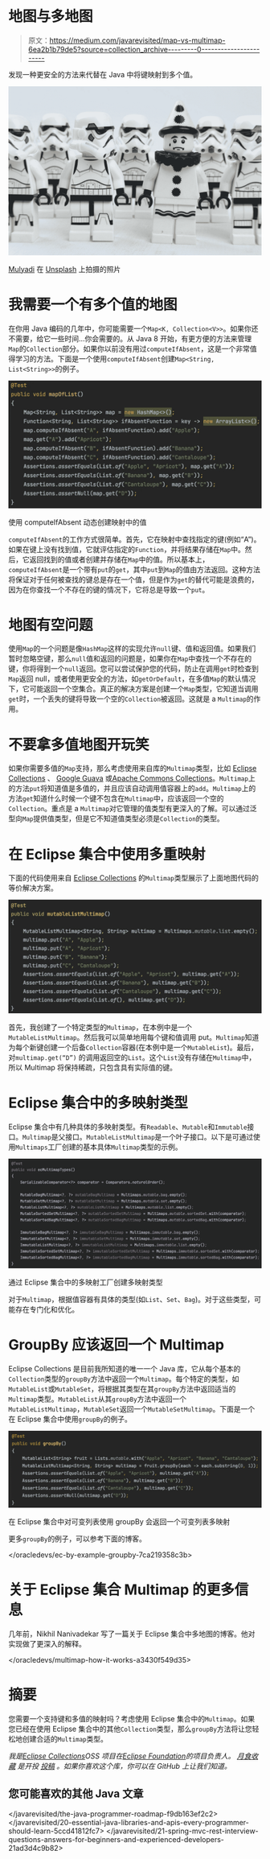 # 地图与多地图

> 原文：<https://medium.com/javarevisited/map-vs-multimap-6ea2b1b79de5?source=collection_archive---------0----------------------->

发现一种更安全的方法来代替在 Java 中将键映射到多个值。

![](img/97b376fe77b094cc17e2b5c37c29ce18.png)

[Mulyadi](https://unsplash.com/@mullyadii?utm_source=medium&utm_medium=referral) 在 [Unsplash](https://unsplash.com?utm_source=medium&utm_medium=referral) 上拍摄的照片

# 我需要一个有多个值的地图

在你用 Java 编码的几年中，你可能需要一个`Map<K, Collection<V>>`。如果你还不需要，给它一些时间…你会需要的。从 Java 8 开始，有更方便的方法来管理`Map`的`Collection`部分。如果你以前没有用过`computeIfAbsent`，这是一个非常值得学习的方法。下面是一个使用`computeIfAbsent`创建`Map<String, List<String>>`的例子。

![](img/512710bc7194b61676f064711aaa492d.png)

使用 computeIfAbsent 动态创建映射中的值

`computeIfAbsent`的工作方式很简单。首先，它在映射中查找指定的键(例如“A”)。如果在键上没有找到值，它就评估指定的`Function`，并将结果存储在`Map`中。然后，它返回找到的值或者创建并存储在`Map`中的值。所以基本上，`computeIfAbsent`是一个带有`put`的`get`，其中`put`到`Map`的值由方法返回。这种方法将保证对于任何被查找的键总是存在一个值，但是作为`get`的替代可能是浪费的，因为在你查找一个不存在的键的情况下，它将总是导致一个`put`。

# 地图有空问题

使用`Map`的一个问题是像`HashMap`这样的实现允许`null`键、值和返回值。如果我们暂时忽略空键，那么`null`值和返回的问题是，如果你在`Map`中查找一个不存在的键，你将得到一个`null`返回。您可以尝试保护您的代码，防止在调用`get`时检查到`Map`返回 null，或者使用更安全的方法，如`getOrDefault`，在多值`Map`的默认情况下，它可能返回一个空集合。真正的解决方案是创建一个`Map`类型，它知道当调用`get`时，一个丢失的键将导致一个空的`Collection`被返回。这就是 a `Multimap`的作用。

# 不要拿多值地图开玩笑

如果你需要多值的`Map`支持，那么考虑使用来自库的`Multimap`类型，比如 [Eclipse Collections](https://github.com/donraab/eclipse-collections) 、 [Google Guava](https://github.com/google/guava) 或[Apache Commons Collections](https://commons.apache.org/proper/commons-collections/)。`Multimap`上的方法`put`将知道值是多值的，并且应该自动调用值容器上的`add`。`Multimap`上的方法`get`知道什么时候一个键不包含在`Multimap`中，应该返回一个空的`Collection`。重点是 a `Multimap`对它管理的值类型有更深入的了解。可以通过泛型向`Map`提供值类型，但是它不知道值类型必须是`Collection`的类型。

# 在 Eclipse 集合中使用多重映射

下面的代码使用来自 [Eclipse Collections](https://github.com/eclipse/eclipse-collections) 的`Multimap`类型展示了上面地图代码的等价解决方案。

![](img/b1c41b1f6c1553b512fad30e2fdac351.png)

首先，我创建了一个特定类型的`Multimap`，在本例中是一个`MutableListMultimap`。然后我可以简单地用每个键和值调用 put。`Multimap`知道为每个新键创建一个后备`Collection`容器(在本例中是一个`MutableList`)。最后，对`multimap.get(“D”)` 的调用返回空的`List`。这个`List`没有存储在`Multimap`中，所以 Multimap 将保持稀疏，只包含具有实际值的键。

# Eclipse 集合中的多映射类型

Eclipse 集合中有几种具体的多映射类型。有`Readable`、`Mutable`和`Immutable`接口。`Multimap`是父接口。`MutableListMultimap`是一个叶子接口。以下是可通过使用`Multimaps`工厂创建的基本具体`Multimap`类型的示例。

![](img/1f9464a51221303d721f71d20f814447.png)

通过 Eclipse 集合中的多映射工厂创建多映射类型

对于`Multimap`，根据值容器有具体的类型(如`List`、`Set`、`Bag`)。对于这些类型，可能存在专门化和优化。

# GroupBy 应该返回一个 Multimap

Eclipse Collections 是目前我所知道的唯一一个 Java 库，它从每个基本的`Collection`类型的`groupBy`方法中返回一个`Multimap`。每个特定的类型，如`MutableList`或`MutableSet`，将根据其类型在其`groupBy`方法中返回适当的`Multimap`类型。`MutableList`从其`groupBy`方法中返回一个`MutableListMultimap`，`MutableSet`返回一个`MutableSetMultimap`。下面是一个在 Eclipse 集合中使用`groupBy`的例子。

![](img/f2c2a90c172aa6b84d533728196da4d7.png)

在 Eclipse 集合中对可变列表使用 groupBy 会返回一个可变列表多映射

更多`groupBy`的例子，可以参考下面的博客。

</oracledevs/ec-by-example-groupby-7ca219358c3b>  

# 关于 Eclipse 集合 Multimap 的更多信息

几年前，Nikhil Nanivadekar 写了一篇关于 Eclipse 集合中多地图的博客。他对实现做了更深入的解释。

</oracledevs/multimap-how-it-works-a3430f549d35>  

# 摘要

您需要一个支持键和多值的映射吗？考虑使用 Eclipse 集合中的`Multimap`。如果您已经在使用 Eclipse 集合中的其他`Collection`类型，那么`groupBy`方法将让您轻松地创建合适的`Multimap`类型。

*我是*[*Eclipse Collections*](https://github.com/eclipse/eclipse-collections)*OSS 项目在*[*Eclipse Foundation*](https://projects.eclipse.org/projects/technology.collections)*的项目负责人。* [*月食收藏*](https://github.com/eclipse/eclipse-collections) *是开投* [*投稿*](https://github.com/eclipse/eclipse-collections/blob/master/CONTRIBUTING.md) *。如果你喜欢这个库，你可以在 GitHub 上让我们知道。*

## 您可能喜欢的其他 Java 文章

</javarevisited/the-java-programmer-roadmap-f9db163ef2c2>  </javarevisited/20-essential-java-libraries-and-apis-every-programmer-should-learn-5ccd41812fc7>  </javarevisited/21-spring-mvc-rest-interview-questions-answers-for-beginners-and-experienced-developers-21ad3d4c9b82> 